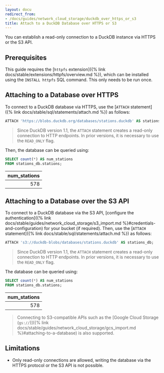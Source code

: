 ```yaml
---
layout: docu
redirect_from:
- /docs/guides/network_cloud_storage/duckdb_over_https_or_s3
title: Attach to a DuckDB Database over HTTPS or S3
---
```


You can establish a read-only connection to a DuckDB instance via HTTPS or the S3 API.

## Prerequisites

This guide requires the [`httpfs` extension]({% link docs/stable/extensions/httpfs/overview.md %}), which can be installed using the `INSTALL httpfs` SQL command. This only needs to be run once.

## Attaching to a Database over HTTPS

To connect to a DuckDB database via HTTPS, use the [`ATTACH` statement]({% link docs/stable/sql/statements/attach.md %}) as follows:

```sql
ATTACH 'https://blobs.duckdb.org/databases/stations.duckdb' AS stations_db;
```

> Since DuckDB version 1.1, the `ATTACH` statement creates a read-only connection to HTTP endpoints.
> In prior versions, it is necessary to use the `READ_ONLY` flag.

Then, the database can be queried using:

```sql
SELECT count(*) AS num_stations
FROM stations_db.stations;
```

| num_stations |
|-------------:|
| 578          |

## Attaching to a Database over the S3 API

To connect to a DuckDB database via the S3 API, [configure the authentication]({% link docs/stable/guides/network_cloud_storage/s3_import.md %}#credentials-and-configuration) for your bucket (if required).
Then, use the [`ATTACH` statement]({% link docs/stable/sql/statements/attach.md %}) as follows:

```sql
ATTACH 's3://duckdb-blobs/databases/stations.duckdb' AS stations_db;
```

> Since DuckDB version 1.1, the `ATTACH` statement creates a read-only connection to HTTP endpoints.
> In prior versions, it is necessary to use the `READ_ONLY` flag.

The database can be queried using:

```sql
SELECT count(*) AS num_stations
FROM stations_db.stations;
```

| num_stations |
|-------------:|
| 578          |

> Connecting to S3-compatible APIs such as the [Google Cloud Storage (`gs://`)]({% link docs/stable/guides/network_cloud_storage/gcs_import.md %}#attaching-to-a-database) is also supported.

## Limitations

* Only read-only connections are allowed, writing the database via the HTTPS protocol or the S3 API is not possible.
